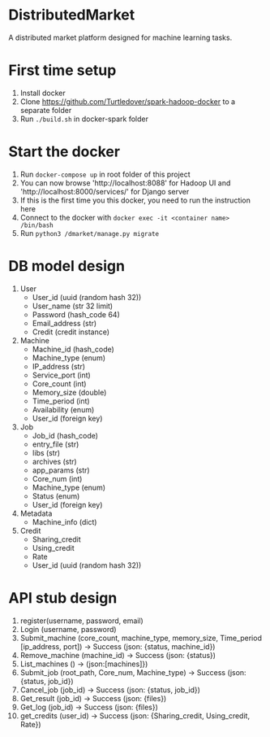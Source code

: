 # DistributedMarket
A distributed market platform designed for machine learning tasks.

# First time setup
1. Install docker
2. Clone https://github.com/Turtledover/spark-hadoop-docker to a separate folder
3. Run `./build.sh` in docker-spark folder

# Start the docker
1. Run `docker-compose up` in root folder of this project
2. You can now browse 'http://localhost:8088' for Hadoop UI and 'http://localhost:8000/services/' for Django server
3. If this is the first time you this docker, you need to run the instruction here
  1. Connect to the docker with `docker exec -it <container name> /bin/bash`
  2. Run `python3 /dmarket/manage.py migrate`

# DB model design

1. User
   - User_id (uuid (random hash 32))
   - User_name (str 32 limit)
   - Password (hash_code 64)
   - Email_address (str)
   - Credit (credit instance)
2. Machine
    - Machine_id (hash_code)
    - Machine_type (enum)
    - IP_address (str)
    - Service_port (int)
    - Core_count (int)
    - Memory_size (double)
    - Time_period (int)
    - Availability (enum)
    - User_id (foreign key)
3. Job
    - Job_id (hash_code)
    - entry_file (str)
    - libs (str)
    - archives (str)
    - app_params (str)
    - Core_num (int)
    - Machine_type (enum)
    - Status (enum)
    - User_id (foreign key)
4. Metadata
    - Machine_info (dict)
5. Credit
    - Sharing_credit
    - Using_credit
    - Rate
    - User_id (uuid (random hash 32))

# API stub design

1. register(username, password, email)
2. Login (username, password)
3. Submit_machine (core_count, machine_type, memory_size, Time_period [ip_address, port]) -> Success (json: {status, machine_id})
4. Remove_machine (machine_id) -> Success (json: {status})
5. List_machines () -> (json:[machines]})
6. Submit_job (root_path, Core_num, Machine_type) -> Success (json: {status, job_id})
7. Cancel_job (job_id) -> Success (json: {status, job_id})
8. Get_result (job_id) -> Success (json: {files})
9. Get_log (job_id) -> Success (json: {files})
10. get_credits (user_id) -> Success (json: {Sharing_credit, Using_credit, Rate})